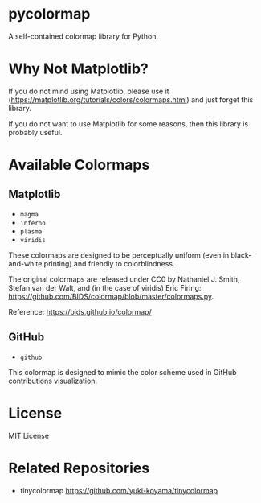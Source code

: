 # pycolormap

A self-contained colormap library for Python.

# Why Not Matplotlib?

If you do not mind using Matplotlib, please use it (<https://matplotlib.org/tutorials/colors/colormaps.html>) and just forget this library.

If you do not want to use Matplotlib for some reasons, then this library is probably useful.

# Available Colormaps

## Matplotlib

- `magma`
- `inferno`
- `plasma`
- `viridis`

These colormaps are designed to be perceptually uniform (even in black-and-white printing) and friendly to colorblindness.

The original colormaps are released under CC0 by Nathaniel J. Smith, Stefan van der Walt, and (in the case of viridis) Eric Firing: https://github.com/BIDS/colormap/blob/master/colormaps.py.

Reference: https://bids.github.io/colormap/

## GitHub

- `github`

This colormap is designed to mimic the color scheme used in GitHub contributions visualization.

# License

MIT License

# Related Repositories

- tinycolormap <https://github.com/yuki-koyama/tinycolormap>
